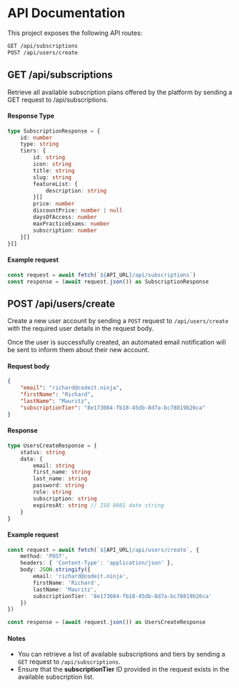 # API Documentation

This project exposes the following API routes:

```txt
GET /api/subscriptions
POST /api/users/create
```

## GET /api/subscriptions

Retrieve all available subscription plans offered by the platform by sending a GET request to /api/subscriptions.

#### Response Type

```ts
type SubscriptionResponse = {
	id: number
	type: string
	tiers: {
		id: string
		icon: string
		title: string
		slug: string
		featureList: {
			description: string
		}[]
		price: number
		discountPrice: number | null
		daysOfAccess: number
		maxPracticeExams: number
		subscription: number
	}[]
}[]
```

#### Example request

```ts
const request = await fetch(`${API_URL}/api/subscriptions`)
const response = (await request.json()) as SubscriptionResponse
```

## POST /api/users/create

Create a new user account by sending a `POST` request to `/api/users/create` with the required user details in the request body.

Once the user is successfully created, an automated email notification will be sent to inform them about their new account.

#### Request body

```json
{
	"email": "richard@codeit.ninja",
	"firstName": "Richard",
	"lastName": "Mauritz",
	"subscriptionTier": "8e173084-fb18-45db-8d7a-bc78819b26ca"
}
```

#### Response

```ts
type UsersCreateResponse = {
	status: string
	data: {
		email: string
		first_name: string
		last_name: string
		password: string
		role: string
		subscription: string
		expiresAt: string // ISO 8601 date string
	}
}
```

#### Example request

```ts
const request = await fetch(`${API_URL}/api/users/create`, {
	method: 'POST',
	headers: { 'Content-Type': 'application/json' },
	body: JSON.stringify({
		email: 'richard@codeit.ninja',
		firstName: 'Richard',
		lastName: 'Mauritz',
		subscriptionTier: '8e173084-fb18-45db-8d7a-bc78819b26ca'
	})
})

const response = (await request.json()) as UsersCreateResponse
```

#### Notes

- You can retrieve a list of available subscriptions and tiers by sending a `GET` request to `/api/subscriptions`.
- Ensure that the **subscriptionTier** ID provided in the request exists in the available subscription list.
